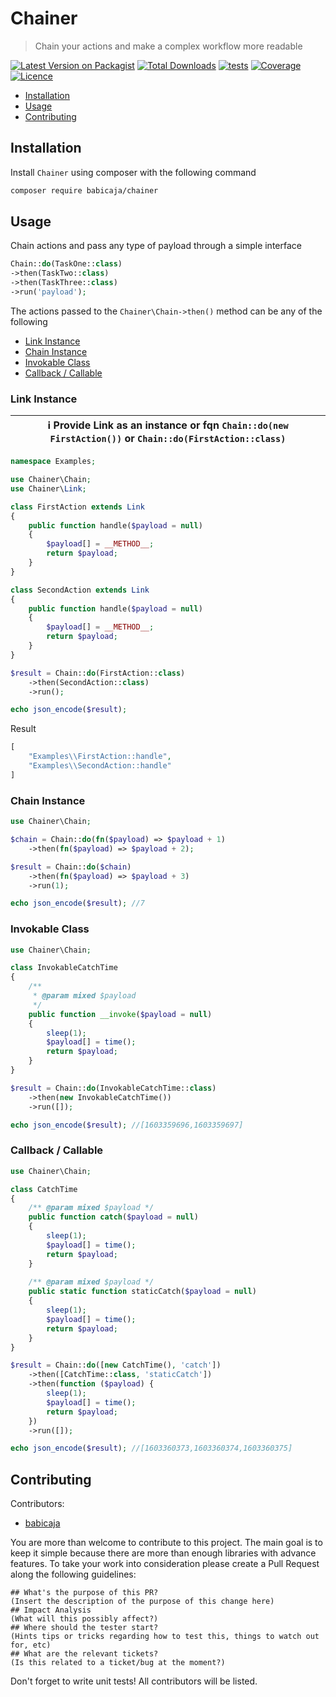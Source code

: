 # Chainer

> Chain your actions and make a complex workflow more readable

[![Latest Version on Packagist](https://img.shields.io/packagist/v/babicaja/chainer)](https://packagist.org/packages/babicaja/chainer)
[![Total Downloads](https://img.shields.io/packagist/dt/babicaja/chainer)](https://packagist.org/packages/babicaja/chainer)
[![tests](https://github.com/babicaja/chainer/workflows/tests/badge.svg)](https://github.com/babicaja/chainer/workflows/tests/badge.svg)
[![Coverage](https://codecov.io/gh/babicaja/chainer/branch/master/graph/badge.svg)](https://codecov.io/gh/babicaja/chainer)
[![Licence](https://img.shields.io/github/license/babicaja/chainer)](https://github.com/babicaja/chainer)

- [Installation](#installation)
- [Usage](#usage)
- [Contributing](#contributing)

## Installation

Install `Chainer` using composer with the following command

```bash
composer require babicaja/chainer
```

## Usage

Chain actions and pass any type of payload through a simple interface

```php
Chain::do(TaskOne::class)
->then(TaskTwo::class)
->then(TaskThree::class)
->run('payload');
```

The actions passed to the `Chainer\Chain->then()` method can be any of the following

- [Link Instance](#link-instance)
- [Chain Instance](#chain-instance)
- [Invokable Class](#invokable-class) 
- [Callback / Callable](#callback--callable)

### Link Instance

|:information_source: Provide Link as an instance or fqn `Chain::do(new FirstAction())`  or `Chain::do(FirstAction::class)` |
|----------------------------------------------------------------------------------------------------------------------------|

```php
namespace Examples;

use Chainer\Chain;
use Chainer\Link;

class FirstAction extends Link
{
    public function handle($payload = null)
    {
        $payload[] = __METHOD__;
        return $payload;
    }
}

class SecondAction extends Link
{
    public function handle($payload = null)
    {
        $payload[] = __METHOD__;
        return $payload;
    }
}

$result = Chain::do(FirstAction::class)
    ->then(SecondAction::class)
    ->run();

echo json_encode($result); 
```

Result

```php
[
    "Examples\\FirstAction::handle",
    "Examples\\SecondAction::handle"
]
```

### Chain Instance

```php
use Chainer\Chain;

$chain = Chain::do(fn($payload) => $payload + 1)
    ->then(fn($payload) => $payload + 2);

$result = Chain::do($chain)
    ->then(fn($payload) => $payload + 3)   
    ->run(1);

echo json_encode($result); //7
```
### Invokable Class

```php
use Chainer\Chain;

class InvokableCatchTime
{
    /**
     * @param mixed $payload
     */
    public function __invoke($payload = null)
    {
        sleep(1);
        $payload[] = time();
        return $payload;
    }
}

$result = Chain::do(InvokableCatchTime::class)
    ->then(new InvokableCatchTime())
    ->run([]);

echo json_encode($result); //[1603359696,1603359697]
```

### Callback / Callable

```php
use Chainer\Chain;

class CatchTime
{
    /** @param mixed $payload */
    public function catch($payload = null)
    {
        sleep(1);
        $payload[] = time();
        return $payload;
    }
    
    /** @param mixed $payload */
    public static function staticCatch($payload = null)
    {
        sleep(1);
        $payload[] = time();
        return $payload;
    }
}

$result = Chain::do([new CatchTime(), 'catch'])
    ->then([CatchTime::class, 'staticCatch'])
    ->then(function ($payload) {
        sleep(1);
        $payload[] = time();
        return $payload;
    })
    ->run([]);

echo json_encode($result); //[1603360373,1603360374,1603360375]
```

## Contributing

Contributors:

 - [babicaja](https://github.com/babicaja)

You are more than welcome to contribute to this project. The main goal is to keep it simple because there are more than enough libraries with advance features. To take your work into consideration please create a Pull Request along the following guidelines:

```
## What's the purpose of this PR?
(Insert the description of the purpose of this change here)
## Impact Analysis
(What will this possibly affect?)
## Where should the tester start?
(Hints tips or tricks regarding how to test this, things to watch out for, etc)
## What are the relevant tickets?
(Is this related to a ticket/bug at the moment?)
```

Don't forget to write unit tests! All contributors will be listed.
